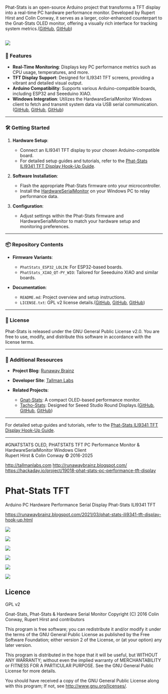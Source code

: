 

Phat-Stats is an open-source Arduino project that transforms a TFT display into a real-time PC hardware performance monitor. Developed by Rupert Hirst and Colin Conway, it serves as a larger, color-enhanced counterpart to the Gnat-Stats OLED monitor, offering a visually rich interface for tracking system metrics.([GitHub][1], [GitHub][2])

![](https://github.com/koogar/Phat-Stats/blob/main/images/PhatStats%20RTX3080_i9-13900k.jpg)
---

### 🔧 Features

* **Real-Time Monitoring**: Displays key PC performance metrics such as CPU usage, temperatures, and more.
* **TFT Display Support**: Designed for ILI9341 TFT screens, providing a vibrant and detailed visual output.
* **Arduino Compatibility**: Supports various Arduino-compatible boards, including ESP32 and Seeeduino XIAO.
* **Windows Integration**: Utilizes the HardwareSerialMonitor Windows client to fetch and transmit system data via USB serial communication.([GitHub][1], [GitHub][3], [GitHub][4])

---

### 🛠️ Getting Started

1. **Hardware Setup**:

   * Connect an ILI9341 TFT display to your chosen Arduino-compatible board.
   * For detailed setup guides and tutorials, refer to the [Phat-Stats ILI9341 TFT Display Hook-Up Guide](https://runawaybrainz.blogspot.com/2021/03/phat-stats-ili9341-tft-display-hook-up.html).
    
2. **Software Installation**:

   * Flash the appropriate Phat-Stats firmware onto your microcontroller.
   * Install the [HardwareSerialMonitor](https://github.com/koogar/HardwareSerialMonitor) on your Windows PC to relay performance data.
3. **Configuration**:

   * Adjust settings within the Phat-Stats firmware and HardwareSerialMonitor to match your hardware setup and monitoring preferences.

---

### 📦 Repository Contents

* **Firmware Variants**:

  * `PhatStats_ESP32_LOLIN`: For ESP32-based boards.
  * `PhatStats_XIAO_QT-PY_WIO`: Tailored for Seeeduino XIAO and similar boards.

* **Documentation**:

  * `README.md`: Project overview and setup instructions.
  * `LICENSE.txt`: GPL v2 license details.([GitHub][1], [GitHub][3], [GitHub][2])

---

### 📄 License

Phat-Stats is released under the GNU General Public License v2.0. You are free to use, modify, and distribute this software in accordance with the license terms.

---

### 🔗 Additional Resources

* **Project Blog**: [Runaway Brainz](http://runawaybrainz.blogspot.com/)
* **Developer Site**: [Tallman Labs](http://tallmanlabs.com)
* **Related Projects**:

  * [Gnat-Stats](https://github.com/koogar/Gnat-Stats): A compact OLED-based performance monitor.
  * [Tacho-Stats](https://github.com/koogar/Tacho-Stats): Designed for Seeed Studio Round Displays.([GitHub][5], [GitHub][2], [GitHub][3])

---

For detailed setup guides and tutorials, refer to the [Phat-Stats ILI9341 TFT Display Hook-Up Guide](https://runawaybrainz.blogspot.com/2021/03/phat-stats-ili9341-tft-display-hook-up.html).

---

[1]: https://github.com/koogar/Phat-Stats?utm_source=chatgpt.com "GitHub - koogar/Phat-Stats: TFT Arduino PC Hardware Performance Serial ..."
[2]: https://github.com/koogar/Gnat-Stats?utm_source=chatgpt.com "GitHub - koogar/Gnat-Stats: GnatStats Tiny OLED Arduino PC Hardware ..."
[3]: https://github.com/koogar/Tacho-Stats?utm_source=chatgpt.com "GitHub - koogar/Tacho-Stats: PC Hardware Performance Monitor for the ..."
[4]: https://github.com/koogar/HardwareSerialMonitor?utm_source=chatgpt.com "GitHub - koogar/HardwareSerialMonitor: PC Performance Stats Serial ..."
[5]: https://github.com/koogar?utm_source=chatgpt.com "koogar (Tallman Labs) - GitHub"

 
  #GNATSTATS OLED, PHATSTATS TFT PC Performance Monitor & HardwareSerialMonitor Windows Client  
   Rupert Hirst & Colin Conway © 2016-2025

 http://tallmanlabs.com
 http://runawaybrainz.blogspot.com/  
 https://hackaday.io/project/19018-phat-stats-pc-performance-tft-display
  

# Phat-Stats TFT
 Arduino PC Hardware Performance Serial Display
Phat-Stats ILI9341 TFT

https://runawaybrainz.blogspot.com/2021/03/phat-stats-ili9341-tft-display-hook-up.html

![](https://github.com/koogar/Phat-Stats/blob/main/images/PhatStats%20RTX3080_i9-13900k.jpg)

![](https://github.com/koogar/Phat-Stats/blob/main/images/20230526_144402%20(Small).jpg)

![](https://github.com/koogar/Phat-Stats/blob/main/images/20230526_142556%20(Small).jpg)

![](https://github.com/koogar/Phat-Stats/blob/main/images/7245421623855690457.JPG)

![](https://github.com/koogar/Phat-Stats/blob/main/images/5498131627768760558.jpg)

![](https://github.com/koogar/Phat-Stats/blob/main/images/6503981623856862767.png)

  Licence
  -------
  
  GPL v2
  
Gnat-Stats, Phat-Stats & Hardware Serial Monitor 
Copyright (C) 2016  Colin Conway, Rupert Hirst and contributors
 
This program is free software; you can redistribute it and/or
modify it under the terms of the GNU General Public License
as published by the Free Software Foundation; either version 2
of the License, or (at your option) any later version.

This program is distributed in the hope that it will be useful,
but WITHOUT ANY WARRANTY; without even the implied warranty of
MERCHANTABILITY or FITNESS FOR A PARTICULAR PURPOSE.  See the
GNU General Public License for more details.

You should have received a copy of the GNU General Public License
along with this program; If not, see <http://www.gnu.org/licenses/>.
